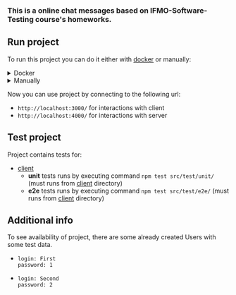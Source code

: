 ### This is a online chat messages based on IFMO-Software-Testing course's homeworks.

## Run project
To run this project you can do it either with [docker](https://www.docker.com/) or manually:

<details>
<summary>Docker</summary>

From [root](/):
* Execute ```docker-compose build``` (you have to do it only once)
* Execute ```docker-compose up``` for run the project after build

</details>

<details>
<summary>Manually</summary>

* Goto [sever](/server) and start nodeJs server by executing command ```npm start``` (execute ```npm install``` for the first run)
* Goto [client](/client) and start react js server by executing command ```npm start``` (execute ```npm install``` for the first run)

</details>

Now you can use project by connecting to the following url:
* ```http://localhost:3000/``` for interactions with client
* ```http://localhost:4000/``` for interactions with server

## Test project
Project contains tests for:
* [client](/client)
  * **unit** tests runs by executing command ```npm test src/test/unit/``` (must runs from [client](/client) directory)
  * **e2e** tests runs by executing command ```npm test src/test/e2e/``` (must runs from [client](/client) directory)

## Additional info
To see availability of project, there are some already created Users with some test data.
* ```
  login: First
  password: 1
  ```
* ```
  login: Second
  password: 2
  ```